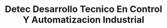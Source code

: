 ---
title: "Detec Desarrollo Tecnico En Control Y Automatizacion Industrial"
url: /san-mateo-atenco/detec-desarrollo-tecnico-en-control-y-automatizacion-industrial/
shop: comercio
---